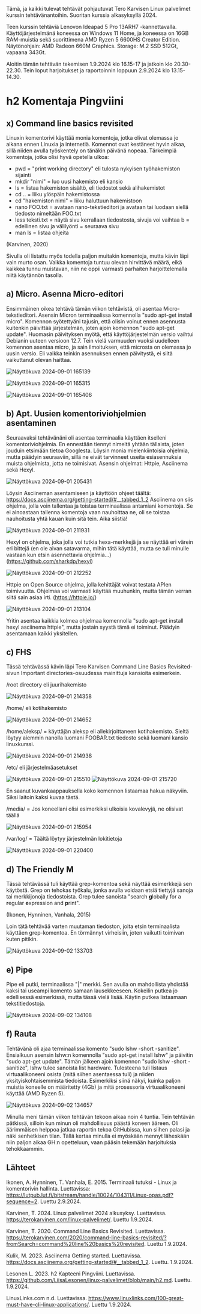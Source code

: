 Tämä, ja kaikki tulevat tehtävät pohjautuvat Tero Karvisen Linux palvelimet kurssin tehtävänantoihin. 
Suoritan kurssia alkasyksyllä 2024.

Teen kurssin tehtäviä Lenovon Ideapad 5 Pro 13ARH7 -kannettavalla. Käyttöjärjestelmänä koneessa on Windows 11 Home,
ja koneessa on 16GB RAM-muistia sekä suorittimena AMD Ryzen 5 6600HS Creator Edition.
Näytönohjain: AMD Radeon 660M Graphics. Storage: M.2 SSD 512Gt, vapaana 343Gt.

Aloitin tämän tehtävän tekemisen 1.9.2024 klo 16.15-17 ja jatkoin klo 20.30-22.30. Tein loput harjoitukset ja raportoinnin loppuun 2.9.2024 klo 13.15-14.30.

# h2 Komentaja Pingviini

## x) Command line basics revisited

Linuxin komentorivi käyttää monia komentoja, jotka olivat olemassa jo aikana ennen Linuxia ja internetiä. Komennot ovat kestäneet hyvin aikaa,
sillä niiden avulla työskentely on tänäkin päivänä nopeaa. Tärkeimpiä komentoja, jotka olisi hyvä opetella ulkoa:

- pwd = "print working directory" eli tulosta nykyisen työhakemiston sijainti
- mkdir "nimi" = luo uusi hakemisto eli kansio
- ls = listaa hakemiston sisältö, eli tiedostot sekä alihakemistot
- cd .. = liiku ylöspäin hakemistossa
- cd "hakemiston nimi" = liiku haluttuun hakemistoon
- nano FOO.txt = avataan nano-tekstieditori ja avataan tai luodaan siellä tiedosto nimeltään FOO.txt
- less teksti.txt = näytä sivu kerrallaan tiedostosta, sivuja voi vaihtaa b = edellinen sivu ja välilyönti = seuraava sivu
- man ls = listaa ohjeita

(Karvinen, 2020)

Sivulla oli listattu myös todella paljon muitakin komentoja, mutta kävin läpi vain murto osan. Vaikka komentoja 
tuntuu olevan hirvittävä määrä, eikä kaikkea tunnu muistavan, niin ne oppii varmasti parhaiten harjoittelemalla niitä
käytännön tasolla. 

## a) Micro. Asenna Micro-editori

Ensimmäinen oikea tehtävä tämän viikon tehtävistä, oli asentaa Micro-tekstieditori. Asensin Micron
terminaalissa komennolla "sudo apt-get install micro". Komennon syötettyäni tajusin, että olisin voinut ennen 
asennusta kuitenkin päivittää järjestelmän, joten ajoin komennon "sudo apt-get update". Huomasin päivityksen myötä, että 
käyttöjärjestelmän versio vaihtui Debianin uuteen versioon 12.7. Tein vielä varmuuden vuoksi uudelleen komennon asentaa
micro, ja sain ilmoituksen, että microsta on olemassa jo uusin versio.  Eli vaikka teinkin asennuksen ennen päivitystä, ei siitä
vaikuttanut olevan haittaa.

![Näyttökuva 2024-09-01 165139](https://github.com/user-attachments/assets/49bbd77f-5124-4ba9-93ff-58db0aaa5f20)

![Näyttökuva 2024-09-01 165315](https://github.com/user-attachments/assets/c76fd24d-9cc1-47f4-8cec-486c6005e61a)

![Näyttökuva 2024-09-01 165406](https://github.com/user-attachments/assets/efba7890-1ca8-44bc-88ca-d9a290c65ba3)

## b) Apt. Uusien komentoriviohjelmien asentaminen

Seuraavaksi tehtävänäni oli asentaa terminaalia käyttäen itselleni komentoriviohjelmia. En ennestään tiennyt nimeltä yhtään tällaista, joten jouduin etsimään tietoa Googlesta.
Löysin monia mielenkiintoisia ohjelmia, mutta päädyin seuraaviin, sillä ne eivät tarvinneet useita esiasennuksia muista ohjelmista, jotta ne toimisivat. Asensin ohjelmat: Httpie, Asciinema sekä Hexyl. 

![Näyttökuva 2024-09-01 205431](https://github.com/user-attachments/assets/a79d8f05-5f0b-4729-9dbd-20801a99483b)

Löysin Asciineman asentamiseen ja käyttöön ohjeet täältä: https://docs.asciinema.org/getting-started/#__tabbed_1_2
Asciinema on siis ohjelma, jolla voin tallentaa ja toistaa terminaalissa antamiani komentoja. Se ei ainoastaan tallenna komentoja vaan nauhoittaa ne, oli se toistaa nauhoitusta yhtä kauan kuin sitä tein. Aika siistiä!

![Näyttökuva 2024-09-01 211931](https://github.com/user-attachments/assets/18a1b4f9-e5b5-4ce4-8676-bb3cefc00d0a)

Hexyl on ohjelma, joka jolla voi tutkia hexa-merkkejä ja se näyttää eri värein eri bittejä (en ole aivan satavarma, mihin tätä käyttää, mutta se tuli minulle vastaan kun etsin asennettavia ohjelmia...) (https://github.com/sharkdp/hexyl)

![Näyttökuva 2024-09-01 212252](https://github.com/user-attachments/assets/f26874f5-ae71-4a44-a18b-172bb87b0b6c)

Httpie on Open Source ohjelma, jolla kehittäjät voivat testata APIen toimivuutta. Ohjelmaa voi varmasti käyttää muuhunkin, mutta tämän verran siitä sain asiaa irti. (https://httpie.io/)

![Näyttökuva 2024-09-01 213104](https://github.com/user-attachments/assets/e66bd8b4-0af3-4d7a-a7a1-7d991083d052)

Yritin asentaa kaikkia kolmea ohjelmaa komennolla "sudo apt-get install hexyl asciinema httpie", mutta jostain syystä tämä ei toiminut. Päädyin asentamaan kaikki yksitellen. 

## c) FHS

Tässä tehtävässä kävin läpi Tero Karvisen Command Line Basics Revisited-sivun Important directories-osuudessa mainittuja kansioita esimerkein.

/root directory eli juurihakemisto

![Näyttökuva 2024-09-01 214358](https://github.com/user-attachments/assets/c5018f49-e2a1-46f1-848b-b7489bbda667)

/home/ eli kotihakemisto

![Näyttökuva 2024-09-01 214652](https://github.com/user-attachments/assets/bc564f68-44af-457b-80c1-b4d361dbeae4)

/home/aleksp/ = käyttäjän aleksp eli allekirjoittaneen kotihakemisto. Sieltä löytyy aiemmin nanolla luomani FOOBAR.txt tiedosto sekä luomani kansio linuxkurssi.

![Näyttökuva 2024-09-01 214938](https://github.com/user-attachments/assets/975d82b1-5944-4255-aa0a-0f8eac90a429)

/etc/ eli järjestelmäasetukset

![Näyttökuva 2024-09-01 215510](https://github.com/user-attachments/assets/b2a5d5c2-3cf9-435f-b4fc-b143823ed343)
![Näyttökuva 2024-09-01 215720](https://github.com/user-attachments/assets/8ffed2b0-0c83-4f7d-8915-12fe957a8ecf)

En saanut kuvankaappauksella koko komennon listaamaa hakua näkyviin. Siksi laitoin kaksi kuvaa tästä.

/media/ = Jos koneellani olisi esimerkiksi ulkoisia kovalevyjä, ne olisivat täällä

![Näyttökuva 2024-09-01 215954](https://github.com/user-attachments/assets/8d0b775a-adc9-42e2-b6bb-f15b27e2c95b)

/var/log/ = Täältä löytyy järjestelmän lokitietoja

![Näyttökuva 2024-09-01 220400](https://github.com/user-attachments/assets/0a9e4cff-feae-485a-b1dd-381c91aa076a)

## d) The Friendly M

Tässä tehtävässä tuli käyttää grep-komentoa sekä näyttää esimerkkejä sen käytöstä.
Grep on tehokas työkalu, jonka avulla voidaan etsiä tiettyjä sanoja tai merkkijonoja tiedostoista. 
Grep tulee sanoista "search **g**lobally for a **r**egular **e**xpression and **p**rint".

(Ikonen, Hynninen, Vanhala, 2015)

Loin tätä tehtävää varten muutaman tiedoston, joita etsin terminaalista käyttäen grep-komentoa. En törmännyt virheisiin, joten vaikutti toimivan kuten pitikin.

![Näyttökuva 2024-09-02 133703](https://github.com/user-attachments/assets/7b90e6b8-9f54-46a4-a5a1-c5f135871567)

## e) Pipe

Pipe eli putki, terminaalissa "|" merkki. Sen avulla on mahdollista yhdistää kaksi tai useampi komento samaan lausekkeeseen. Kokeilin putkea jo edellisessä esimerkissä, mutta tässä vielä lisää. Käytin putkea listaamaan tekstitiedostoja.

![Näyttökuva 2024-09-02 134108](https://github.com/user-attachments/assets/056d2bb5-0124-4e91-9507-3c190dc5ba77)

## f) Rauta

Tehtävänä oli ajaa terminaalissa komento "sudo lshw -short -sanitize". Ensialkuun asensin lshw:n komennolla "sudo apt-get install lshw" ja päivitin "sudo apt-get update".
Tämän jälkeen ajoin komennon "sudo lshw -short -sanitize", lshw tulee sanoista list hardware.
Tulosteena tuli listaus virtuaalikoneeni osista (mitä siihen asentaessa tuli) ja niiden yksityiskohtaisemmista tiedoista. Esimerkiksi siinä näkyi, kuinka paljon muistia koneelle on määritetty (4Gb) ja mitä prosessoria virtuaalikoneeni käyttää (AMD Ryzen 5). 

![Näyttökuva 2024-09-02 134657](https://github.com/user-attachments/assets/325fd05d-98d5-4f55-9a45-2fc0a8e85c2a)


Minulla meni tämän viikon tehtävän tekoon aikaa noin 4 tuntia. Tein tehtävän pätkissä, silloin kun minun oli mahdollisuus päästä koneen ääreen. Oli äärimmäisen helppoa jatkaa raportin tekoa GitHubissa, kun siihen palasi ja näki senhetkisen tilan. Tällä kertaa minulla ei myöskään mennyt läheskään niin paljon aikaa GH:n opetteluun, vaan pääsin tekemään harjoituksia tehokkaammin. 


## Lähteet

Ikonen, A. Hynninen, T. Vanhala, E. 2015. Terminaali tutuksi - Linux ja komentorivin hallinta. Luettavissa: https://lutpub.lut.fi/bitstream/handle/10024/104311/Linux-opas.pdf?sequence=2. Luettu 2.9.2024.

Karvinen, T. 2024. Linux palvelimet 2024 alkusyksy. Luettavissa. https://terokarvinen.com/linux-palvelimet/. Luettu 1.9.2024.

Karvinen, T. 2020. Command Line Basics Revisited. Luettavissa. https://terokarvinen.com/2020/command-line-basics-revisited/?fromSearch=command%20line%20basics%20revisited. Luettu 1.9.2024.

Kulik, M. 2023. Asciinema Getting started. Luettavissa. https://docs.asciinema.org/getting-started/#__tabbed_1_2. Luettu. 1.9.2024.

Lesonen L. 2023. h2 Kapteeni Pingviini. Luettavissa. https://github.com/LiisaLesonen/linux-palvelimet/blob/main/h2.md. Luettu. 1.9.2024.

LinuxLinks.com n.d. Luettavissa. https://www.linuxlinks.com/100-great-must-have-cli-linux-applications/. Luettu 1.9.2024.











